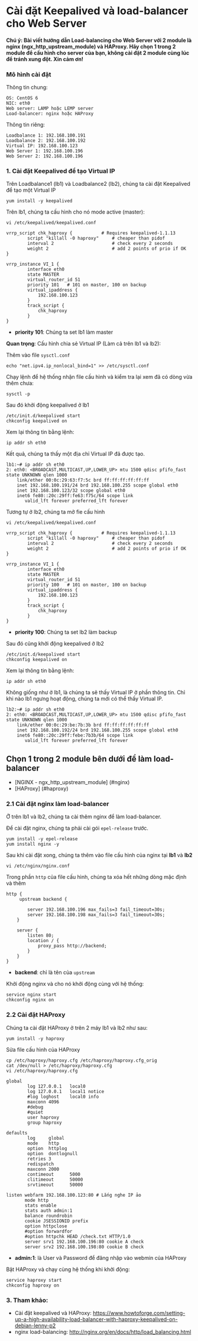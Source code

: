 # Cài đặt Keepalived và load-balancer cho Web Server

#### **Chú ý**: Bài viết hướng dẫn Load-balancing cho Web Server với 2 module là nginx (ngx_http_upstream_module) và HAProxy. Hãy chọn 1 trong 2 module để cấu hình cho server của bạn, không cài đặt 2 module cùng lúc để tránh xung đột. Xin cảm ơn! 

### Mô hình cài đặt

Thông tin chung:

```
OS: CentOS 6
NIC: eth0
Web server: LAMP hoặc LEMP server
Load-balancer: nginx hoặc HAProxy
```

Thông tin riêng:

```
Loadbalance 1: 192.168.100.191
Loadbalance 2: 192.168.100.192
Virtual IP: 192.168.100.123
Web Server 1: 192.168.100.196
Web Server 2: 192.168.100.196
```

### 1. Cài đặt Keepalived để tạo Virtual IP

Trên Loadbalance1 (lb1) và Loadbalance2 (lb2), chúng ta cài đặt Keepalived để tạo một Virtual IP

```
yum install -y keepalived
```

Trên lb1, chúng ta cấu hình cho nó mode active (master):

```
vi /etc/keepalived/keepalived.conf
```

```
vrrp_script chk_haproxy {           # Requires keepalived-1.1.13
        script "killall -0 haproxy"     # cheaper than pidof
        interval 2                      # check every 2 seconds
        weight 2                        # add 2 points of prio if OK
}

vrrp_instance VI_1 {
        interface eth0
        state MASTER
        virtual_router_id 51
        priority 101   # 101 on master, 100 on backup
        virtual_ipaddress {
            192.168.100.123
        }
        track_script {
            chk_haproxy
        }
}
```

- **priority 101**: Chúng ta set lb1 làm master

**Quan trọng**: Cấu hình chia sẻ Virtual IP (Làm cả trên lb1 và lb2):

Thêm vào file `sysctl.conf`

```
echo "net.ipv4.ip_nonlocal_bind=1" >> /etc/sysctl.conf
```

Chạy lệnh để hệ thống nhận file cấu hình và kiểm tra lại xem đã có dòng vừa thêm chưa:

```
sysctl -p
```

Sau đó khởi động keepalived ở lb1

```
/etc/init.d/keepalived start
chkconfig keepalived on
```
Xem lại thông tin bằng lệnh:

```
ip addr sh eth0
```

Kết quả, chúng ta thấy một địa chỉ Virtual IP đã được tạo.

```
lb1:~# ip addr sh eth0
2: eth0: <BROADCAST,MULTICAST,UP,LOWER_UP> mtu 1500 qdisc pfifo_fast state UNKNOWN qlen 1000
    link/ether 00:0c:29:63:f7:5c brd ff:ff:ff:ff:ff:ff
    inet 192.168.100.191/24 brd 192.168.100.255 scope global eth0
    inet 192.168.100.123/32 scope global eth0
    inet6 fe80::20c:29ff:fe63:f75c/64 scope link
       valid_lft forever preferred_lft forever
```

Tương tự ở lb2, chúng ta mở fie cấu hình 

```
vi /etc/keepalived/keepalived.conf
```

```
vrrp_script chk_haproxy {           # Requires keepalived-1.1.13
        script "killall -0 haproxy"     # cheaper than pidof
        interval 2                      # check every 2 seconds
        weight 2                        # add 2 points of prio if OK
}

vrrp_instance VI_1 {
        interface eth0
        state MASTER
        virtual_router_id 51
        priority 100   # 101 on master, 100 on backup
        virtual_ipaddress {
            192.168.100.123
        }
        track_script {
            chk_haproxy
        }
}
```

- **priority 100**: Chúng ta set lb2 làm backup

Sau đó cũng khởi động keepalived ở lb2

```
/etc/init.d/keepalived start
chkconfig keepalived on
```
Xem lại thông tin bằng lệnh:

```
ip addr sh eth0
```

Không giống như ở lb1, là chúng ta sẽ thấy Virtual IP ở phần thông tin. Chỉ khi nào lb1 ngưng hoạt động, chúng ta mới có thể thấy Virtual IP.

```
lb2:~# ip addr sh eth0
2: eth0: <BROADCAST,MULTICAST,UP,LOWER_UP> mtu 1500 qdisc pfifo_fast state UNKNOWN qlen 1000
    link/ether 00:0c:29:be:7b:3b brd ff:ff:ff:ff:ff:ff
    inet 192.168.100.192/24 brd 192.168.100.255 scope global eth0
    inet6 fe80::20c:29ff:febe:7b3b/64 scope link
       valid_lft forever preferred_lft forever
```

## Chọn 1 trong 2 module bên dưới để làm load-balancer

- [NGINX - ngx_http_upstream_module] (#nginx)
- [HAProxy] (#haproxy)

### 2.1 Cài đặt nginx làm load-balancer <a name="nginx"></a>

Ở trên lb1 và lb2, chúng ta cài thêm nginx để làm load-balancer.

Để cài đặt nginx, chúng ta phải cài gói `epel-release` trước.

```
yum install -y epel-release
yum install nginx -y
```

Sau khi cài đặt xong, chúng ta thêm vào file cấu hình của nginx tại **lb1** và **lb2**

```
vi /etc/nginx/nginx.conf
```

Trong phần `http` của file cấu hình, chúng ta xóa hết những dòng mặc định và thêm

```
http {
     upstream backend {
		
        server 192.168.100.196 max_fails=3 fail_timeout=30s;
		server 192.168.100.198 max_fails=3 fail_timeout=30s;
    }

    server {
        listen 80;
        location / {
            proxy_pass http://backend;
        }
    }
}
```

- **backend**: chỉ là tên của `upstream`

Khởi động nginx và cho nó khởi động cùng với hệ thống:

```
service nginx start
chkconfig nginx on
```
### 2.2 Cài đặt HAProxy <a name="#haproxy"></a>

Chúng ta cài đặt HAProxy ở trên 2 máy lb1 và lb2 như sau:

```
yum install -y haproxy
```

Sửa file cấu hình của HAProxy

```
cp /etc/haproxy/haproxy.cfg /etc/haproxy/haproxy.cfg_orig
cat /dev/null > /etc/haproxy/haproxy.cfg
vi /etc/haproxy/haproxy.cfg
```

```
global
        log 127.0.0.1   local0
        log 127.0.0.1   local1 notice
        #log loghost    local0 info
        maxconn 4096
        #debug
        #quiet
        user haproxy
        group haproxy

defaults
        log     global
        mode    http
        option  httplog
        option  dontlognull
        retries 3
        redispatch
        maxconn 2000
        contimeout      5000
        clitimeout      50000
        srvtimeout      50000
		
listen webfarm 192.168.100.123:80 # Lắng nghe IP ảo
       mode http
       stats enable
	   stats auth admin:1
       balance roundrobin
       cookie JSESSIONID prefix
       option httpclose
       #option forwardfor
       #option httpchk HEAD /check.txt HTTP/1.0
       server srv1 192.168.100.196:80 cookie A check
       server srv2 192.168.100.198:80 cookie B check

```

- **admin:1**: là User và Password để đăng nhập vào webmin của HAProxy

Bật HAProxy và chạy cùng hệ thống khi khởi động:

```
service haproxy start
chkconfig haproxy on
```

### 3. Tham khảo:

- Cài đặt keepalived và HAProxy: https://www.howtoforge.com/setting-up-a-high-availability-load-balancer-with-haproxy-keepalived-on-debian-lenny-p2
- nginx load-balancing: http://nginx.org/en/docs/http/load_balancing.html
